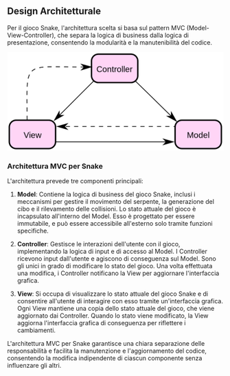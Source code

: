## Design Architetturale

Per il gioco Snake, l'architettura scelta si basa sul pattern MVC (Model-View-Controller), che separa la logica di business dalla logica di presentazione, consentendo la modularità e la manutenibilità del codice.

![Pattern Model-View-Controller](img/mvc.png)

### Architettura MVC per Snake

L'architettura prevede tre componenti principali:

1. **Model**: Contiene la logica di business del gioco Snake, inclusi i meccanismi per gestire il movimento del serpente, la generazione del cibo e il rilevamento delle collisioni. Lo stato attuale del gioco è incapsulato all'interno del Model. Esso è progettato per essere immutabile, e può essere accessibile all'esterno solo tramite funzioni specifiche.

2. **Controller**: Gestisce le interazioni dell'utente con il gioco, implementando la logica di input e di accesso al Model. I Controller ricevono input dall'utente e agiscono di conseguenza sul Model. Sono gli unici in grado di modificare lo stato del gioco. Una volta effettuata una modifica, i Controller notificano la View per aggiornare l'interfaccia grafica.

3. **View**: Si occupa di visualizzare lo stato attuale del gioco Snake e di consentire all'utente di interagire con esso tramite un'interfaccia grafica. Ogni View mantiene una copia dello stato attuale del gioco, che viene aggiornato dai Controller. Quando lo stato viene modificato, la View aggiorna l'interfaccia grafica di conseguenza per riflettere i cambiamenti.

L'architettura MVC per Snake garantisce una chiara separazione delle responsabilità e facilita la manutenzione e l'aggiornamento del codice, consentendo la modifica indipendente di ciascun componente senza influenzare gli altri.
